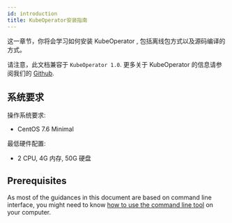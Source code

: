 ```yaml
---
id: introduction
title: KubeOperator安装指南
---
```


这一章节，你将会学习如何安装 KubeOperator , 包括离线包方式以及源码编译的方式。
<!-- Todo: change the version here -->

请注意，此文档兼容于 `KubeOperator 1.0`. 更多关于 KubeOperator 的信息请参阅我们的 [Github](https://github.com/KubeOperator/KubeOperator).

## 系统要求

操作系统要求:  
* CentOS 7.6 Minimal
 
最低硬件配置:
* 2 CPU, 4G 内存, 50G 硬盘


## Prerequisites
As most of the guidances in this document are based on command line interface, you might need to know [how to use the command line tool](https://www.google.com/search?q=learn+command+line) on your computer.

